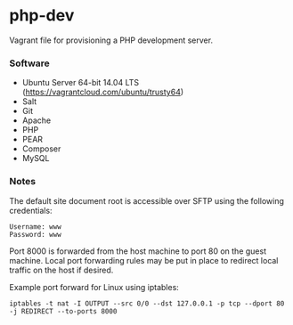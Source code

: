 php-dev
=======

Vagrant file for provisioning a PHP development server. 

### Software ###

 * Ubuntu Server 64-bit 14.04 LTS (https://vagrantcloud.com/ubuntu/trusty64)
 * Salt
 * Git
 * Apache
 * PHP
 * PEAR
 * Composer
 * MySQL

### Notes

The default site document root is accessible over SFTP using the following credentials:

    Username: www
    Password: www

Port 8000 is forwarded from the host machine to port 80 on the guest machine. Local port forwarding
rules may be put in place to redirect local traffic on the host if desired. 

Example port forward for Linux using iptables:

    iptables -t nat -I OUTPUT --src 0/0 --dst 127.0.0.1 -p tcp --dport 80 -j REDIRECT --to-ports 8000
